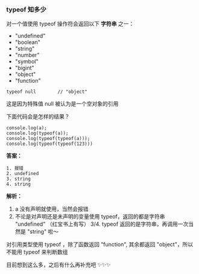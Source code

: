 ### typeof 知多少

对一个值使用 typeof 操作符会返回以下 **字符串** 之一：

- "undefined"
- "boolean"
- "string"
- "number"
- "symbol"
- "bigint"
- "object"
- "function"

```
typeof null        // "object"
```

这是因为特殊值 null 被认为是一个空对象的引用

下面代码会是怎样的结果？

```
console.log(a);
console.log(typeof(a));
console.log(typeof(typeof(a)));
console.log(typeof(typeof(123)))
```

**答案：**

```
1. 报错
2. undefined
3. string
4. string
```

**解析：**

1. a 没有声明就使用，当然会报错
2. 不论是对声明还是未声明的变量使用 typeof，返回的都是字符串 "undefined"  （红宝书上有写）
3/4. typeof 返回的是字符串，再调用一次当然是 "string" 啦～

对引用类型使用 typeof ，除了函数返回 "function", 其余都返回 "object"，所以不能用 typeof 来判断数组





目前想到这么多，之后有什么再补充吧 :sparkles::sparkles::sparkles:

